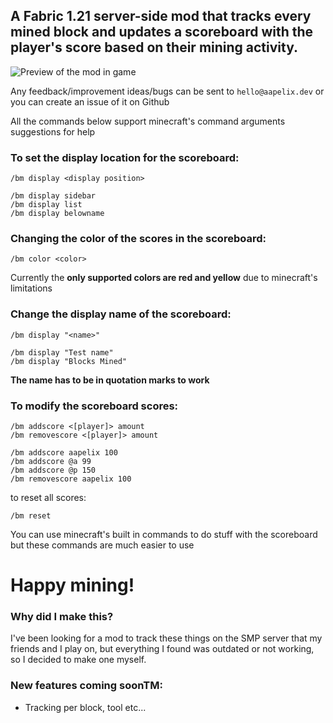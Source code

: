 ## A Fabric 1.21 server-side mod that tracks every mined block and updates a scoreboard with the player's score based on their mining activity.

![Preview of the mod in game](https://cdn.modrinth.com/data/cached_images/bebcb15641e9386ea4fe7cd20f8de0985fe3a719.png)

Any feedback/improvement ideas/bugs can be sent to `hello@aapelix.dev` or you can create an issue of it on Github

All the commands below support minecraft's command arguments suggestions for help

### To set the display location for the scoreboard:
```
/bm display <display position>
```

```
/bm display sidebar
/bm display list
/bm display belowname
```

### Changing the color of the scores in the scoreboard:
```
/bm color <color>
```

Currently the **only supported colors are red and yellow** due to minecraft's limitations

### Change the display name of the scoreboard:

```
/bm display "<name>"
```

```
/bm display "Test name"
/bm display "Blocks Mined"
```

**The name has to be in quotation marks to work**

### To modify the scoreboard scores:

```
/bm addscore <[player]> amount
/bm removescore <[player]> amount
```

```
/bm addscore aapelix 100
/bm addscore @a 99
/bm addscore @p 150
/bm removescore aapelix 100
```

to reset all scores:

```
/bm reset
```

You can use minecraft's built in commands to do stuff with the scoreboard but these commands are much easier to use
# Happy mining!

### Why did I make this?

I've been looking for a mod to track these things on the SMP server that my friends and I play on, but everything I found was outdated or not working, so I decided to make one myself.

### New features coming soonTM:
- Tracking per block, tool etc...
